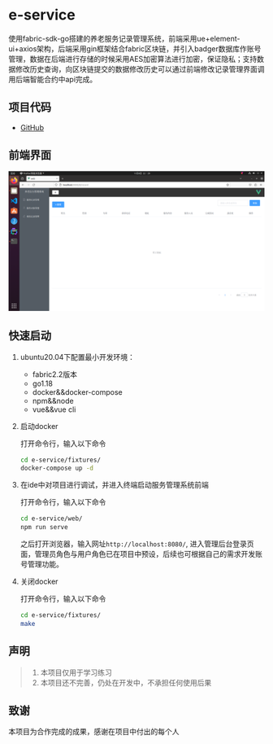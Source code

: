 # e-service

使用fabric-sdk-go搭建的养老服务记录管理系统，前端采用ue+element-ui+axios架构，后端采用gin框架结合fabric区块链，并引入badger数据库作账号管理，数据在后端进行存储的时候采用AES加密算法进行加密，保证隐私；支持数据修改历史查询，向区块链提交的数据修改历史可以通过前端修改记录管理界面调用后端智能合约中api完成。

## 项目代码

* [GitHub](https://github.com/shuai2077/e-service)

## 前端界面
![](./doc/project.png)

## 快速启动

1. ubuntu20.04下配置最小开发环境：
    * fabric2.2版本
    * go1.18
    * docker&&docker-compose
    * npm&&node
    * vue&&vue cli

2. 启动docker

   打开命令行，输入以下命令
    ```bash
    cd e-service/fixtures/
    docker-compose up -d
    ```

3. 在ide中对项目进行调试，并进入终端启动服务管理系统前端

   打开命令行，输入以下命令
    ```bash
    cd e-service/web/
    npm run serve
    ```
   之后打开浏览器，输入网址`http://localhost:8080/`, 进入管理后台登录页面，管理员角色与用户角色已在项目中预设，后续也可根据自己的需求开发账号管理功能。

4. 关闭docker

   打开命令行，输入以下命令
    ```bash
    cd e-service/fixtures/
    make
    ```

## 声明

> 1. 本项目仅用于学习练习
> 2. 本项目还不完善，仍处在开发中，不承担任何使用后果

## 致谢

本项目为合作完成的成果，感谢在项目中付出的每个人